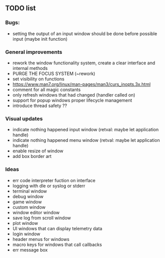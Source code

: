 ## TODO list
### Bugs:
* setting the output of an input window should be done before possible input (maybe init function)

### General improvements
* rework the window functionality system, create a clear interface and internal methods
* PURGE THE FOCUS SYSTEM (~rework)
* set visibility on functions
* https://www.man7.org/linux/man-pages/man3/curs_inopts.3x.html
* comment for all magic constants
* only refresh windows that had changed (handler called on)
* support for popup windows proper lifecycle management
* introduce thread safety ??

### Visual updates
* indicate nothing happened input window (retval: maybe let application handle)
* indicate nothing happened menu window (retval: maybe let application handle)
* enable resize of window
* add box border art

### Ideas
* err code interpreter fuction on interface
* logging with dle or syslog or stderr
* terminal window
* debug window
* game window
* custom window
* window editor window
* save log from scroll window
* plot window
* UI windows that can display telemetry data
* login window
* header menus for windows
* macro keys for windows that call callbacks
* err message box

